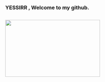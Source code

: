 ### YESSIRR , Welcome to my github.
##
<div style="display: inline">
  <a href="https://github.com/Jhonvtxn/">
  <img width="300em" height="180em" src="https://github-readme-stats.vercel.app/api/top-langs/?username=Jhonvtxn&layout=compact&langs_count=10&bg_color=0d1117&hide_border=False&theme=synthwave"/>
</div>
